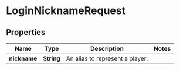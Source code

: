 

# LoginNicknameRequest


## Properties

| Name | Type | Description | Notes |
|------------ | ------------- | ------------- | -------------|
|**nickname** | **String** | An alias to represent a player. |  |



